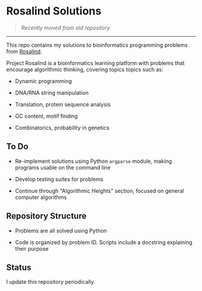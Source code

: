 # Rosalind Solutions

> *Recently moved from old repository*

---

This repo contains my solutions to bioinformatics programming problems from [Rosalind](http://rosalind.info/).

Project Rosalind is a bioinformatics learning platform with problems that encourage algorithmic thinking, covering topics topics such as:  

-  Dynamic programming

-  DNA/RNA string manipulation

-  Translation, protein sequence analysis

-  GC content, motif finding

-  Combinatorics, probability in genetics

## To Do

-  Re-implement solutions using Python `argparse` module, making programs usable on the command line

-  Develop testing suites for problems

-  Continue through "Algorithmic Heights" section, focused on general computer algorithms

## Repository Structure

-  Problems are all solved using Python

-  Code is organized by problem ID. Scripts include a docstring explaining their purpose

## Status

I update this repository periodically.
